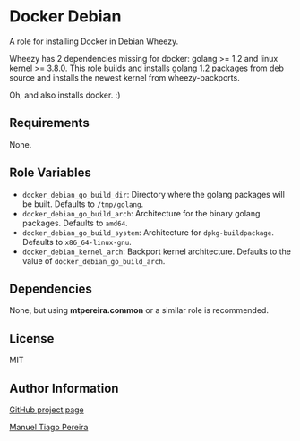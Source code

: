 Docker Debian
========

A role for installing Docker in Debian Wheezy.

Wheezy has 2 dependencies missing for docker: golang >= 1.2 and linux kernel >= 3.8.0. This role builds and installs golang 1.2 packages from deb source and installs the newest kernel from wheezy-backports.

Oh, and also installs docker. :)

Requirements
------------

None.

Role Variables
--------------

* `docker_debian_go_build_dir`: Directory where the golang packages will be built. Defaults to `/tmp/golang`.
* `docker_debian_go_build_arch`: Architecture for the binary golang packages. Defaults to `amd64`.
* `docker_debian_go_build_system`: Architecture for `dpkg-buildpackage`. Defaults to `x86_64-linux-gnu`.
* `docker_debian_kernel_arch`: Backport kernel architecture. Defaults to the value of `docker_debian_go_build_arch`.

Dependencies
------------

None, but using **mtpereira.common** or a similar role is recommended.

License
-------

MIT

Author Information
------------------

[GitHub project page](https://github.com/mtpereira/ansible-debian-docker)

[Manuel Tiago Pereira](http://mtpereira.github.io)
